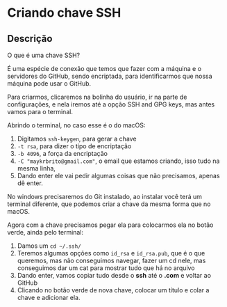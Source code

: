 # Criando chave SSH

## Descrição

O que é uma chave SSH?

É uma espécie de conexão que temos que fazer com a máquina e o servidores do GitHub, sendo encriptada, para identificarmos que nossa máquina pode usar o GitHub.

Para criarmos, clicaremos na bolinha do usuário, ir na parte de configurações, e nela iremos até a opção SSH and GPG keys, mas antes vamos para o terminal.

Abrindo o terminal, no caso esse é o do macOS:

1. Digitamos `ssh-keygen`, para gerar a chave
2. `-t rsa`, para dizer o tipo de encriptação
3. `-b 4096`, a força da encriptação
4. `-C "maykrbrito@gmail.com"`, o email que estamos criando, isso tudo na mesma linha,
5. Dando enter ele vai pedir algumas coisas que não precisamos, apenas dê enter.

No windows precisaremos do Git instalado, ao instalar você terá um terminal diferente, que podemos criar a chave da mesma forma que no macOS.

Agora com a chave precisamos pegar ela para colocarmos ela no botão verde, ainda pelo terminal:

1. Damos um `cd ~/.ssh/`
2. Teremos algumas opções como `id_rsa` e `id_rsa.pub`, que é o que queremos, mas não conseguimos navegar, fazer um cd nele, mas conseguimos dar um cat para mostrar tudo que há no arquivo
3. Dando enter, vamos copiar tudo desde o **ssh** até o **.com** e voltar ao GitHub
4. Clicando no botão verde de nova chave, colocar um título e colar a chave e adicionar ela.
